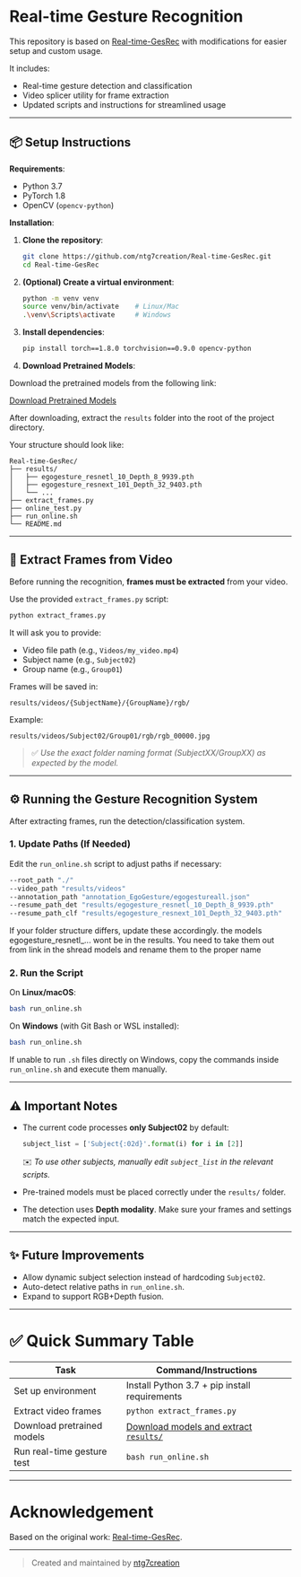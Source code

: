 # Real-time Gesture Recognition

This repository is based on [Real-time-GesRec](https://github.com/ahmetgunduz/Real-time-GesRec) with modifications for easier setup and custom usage.

It includes:
- Real-time gesture detection and classification
- Video splicer utility for frame extraction
- Updated scripts and instructions for streamlined usage

---

## 📦 Setup Instructions

**Requirements**:
- Python 3.7
- PyTorch 1.8
- OpenCV (`opencv-python`)

**Installation**:

1. **Clone the repository**:
   ```bash
   git clone https://github.com/ntg7creation/Real-time-GesRec.git
   cd Real-time-GesRec
   ```

2. **(Optional) Create a virtual environment**:
   ```bash
   python -m venv venv
   source venv/bin/activate    # Linux/Mac
   .\venv\Scripts\activate     # Windows
   ```

3. **Install dependencies**:
   ```bash
   pip install torch==1.8.0 torchvision==0.9.0 opencv-python
   ```

4. **Download Pretrained Models**:

Download the pretrained models from the following link:

[Download Pretrained Models](https://drive.google.com/file/d/1rSWnzlOwGXjO_6C7U8eE6V43MlcnN6J_/view)

After downloading, extract the `results` folder into the root of the project directory.

Your structure should look like:
```
Real-time-GesRec/
├── results/
│   ├── egogesture_resnetl_10_Depth_8_9939.pth
│   ├── egogesture_resnext_101_Depth_32_9403.pth
│   └── ...
├── extract_frames.py
├── online_test.py
├── run_online.sh
└── README.md
```

---

## 🎥 Extract Frames from Video

Before running the recognition, **frames must be extracted** from your video.

Use the provided `extract_frames.py` script:

```bash
python extract_frames.py
```

It will ask you to provide:
- Video file path (e.g., `Videos/my_video.mp4`)
- Subject name (e.g., `Subject02`)
- Group name (e.g., `Group01`)

Frames will be saved in:
```
results/videos/{SubjectName}/{GroupName}/rgb/
```

Example:
```
results/videos/Subject02/Group01/rgb/rgb_00000.jpg
```

> ✅ *Use the exact folder naming format (SubjectXX/GroupXX) as expected by the model.*

---

## ⚙️ Running the Gesture Recognition System

After extracting frames, run the detection/classification system.

### 1. Update Paths (If Needed)

Edit the `run_online.sh` script to adjust paths if necessary:

```bash
--root_path "./"
--video_path "results/videos"
--annotation_path "annotation_EgoGesture/egogestureall.json"
--resume_path_det "results/egogesture_resnetl_10_Depth_8_9939.pth"
--resume_path_clf "results/egogesture_resnext_101_Depth_32_9403.pth"
```

If your folder structure differs, update these accordingly.
the models egogesture_resnetl_... wont be in the results. You need to take them out from link  in the shread models and rename them to the proper name

### 2. Run the Script

On **Linux/macOS**:
```bash
bash run_online.sh
```

On **Windows** (with Git Bash or WSL installed):
```bash
bash run_online.sh
```

If unable to run `.sh` files directly on Windows, copy the commands inside `run_online.sh` and execute them manually.

---

## ⚠️ Important Notes

- The current code processes **only Subject02** by default:
  ```python
  subject_list = ['Subject{:02d}'.format(i) for i in [2]]
  ```
  ✉️ *To use other subjects, manually edit `subject_list` in the relevant scripts.*

- Pre-trained models must be placed correctly under the `results/` folder.

- The detection uses **Depth modality**. Make sure your frames and settings match the expected input.

---

## ✨ Future Improvements

- Allow dynamic subject selection instead of hardcoding `Subject02`.
- Auto-detect relative paths in `run_online.sh`.
- Expand to support RGB+Depth fusion.

---

# ✅ Quick Summary Table

| Task                         | Command/Instructions                         |
|-------------------------------|----------------------------------------------|
| Set up environment            | Install Python 3.7 + pip install requirements |
| Extract video frames          | `python extract_frames.py`                  |
| Download pretrained models    | [Download models and extract `results/`](https://drive.google.com/file/d/1rSWnzlOwGXjO_6C7U8eE6V43MlcnN6J_/view) |
| Run real-time gesture test    | `bash run_online.sh`                         |

---

# Acknowledgement

Based on the original work: [Real-time-GesRec](https://github.com/ahmetgunduz/Real-time-GesRec).

---

> Created and maintained by [ntg7creation](https://github.com/ntg7creation)
